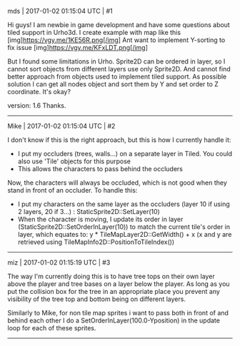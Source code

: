 mds | 2017-01-02 01:15:04 UTC | #1

Hi guys!
I am newbie in game development and have some questions about tiled support in Urho3d.
I create example with map like this
[img]https://vgy.me/1KE56R.png[/img]
Ant want to implement Y-sorting to fix issue 
[img]https://vgy.me/KFxLDT.png[/img]

But I found some limitations in Urho.
Sprite2D can be ordered in layer, so I cannot sort objects from different layers use only Sprite2D. And cannot find better approach from objects used to implement tiled support.
As possible solution I can get all nodes object and sort them by Y and set order to Z coordinate.
It's okay?

version: 1.6
Thanks.

-------------------------

Mike | 2017-01-02 01:15:04 UTC | #2

I don't know if this is the right approach, but this is how I currently handle it:
- I put my occluders (trees, walls...) on a separate layer in Tiled. You could also use 'Tile' objects for this purpose
- This allows the characters to pass behind the occluders

Now, the characters will always be occluded, which is not good when they stand in front of an occluder. To handle this:
- I put my characters on the same layer as the occluders (layer 10 if using 2 layers, 20 if 3...) : StaticSprite2D::SetLayer(10)
- When the character is moving, I update its order in layer (StaticSprite2D::SetOrderInLayer(10)) to match the current tile's order in layer, which equates to:
y * TileMapLayer2D::GetWidth() + x (x and y are retrieved using TileMapInfo2D::PositionToTileIndex())

-------------------------

miz | 2017-01-02 01:15:19 UTC | #3

The way I'm currently doing this is to have tree tops on their own layer above the player and tree bases on a layer below the player. As long as you put the collision box for the tree in an appropriate place you prevent any visibility of the tree top and bottom being on different layers.

Similarly to Mike, for non tile map sprites i want to pass both in front of and behind each other I do a SetOrderInLayer(100.0-Yposition) in the update loop for each of these sprites.

-------------------------

